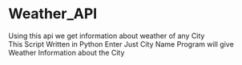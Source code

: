 # Weather_API
Using this api we get information about weather of any City  
This Script Written in Python
Enter Just City Name Program will give Weather Information about the City
